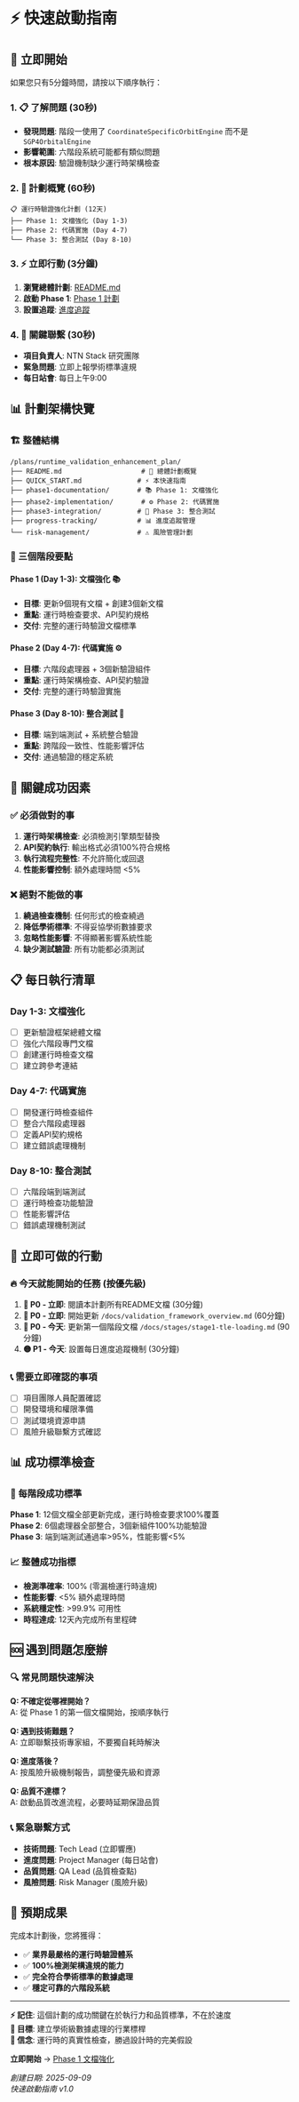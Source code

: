 # ⚡ 快速啟動指南

## 🚀 立即開始

如果您只有5分鐘時間，請按以下順序執行：

### 1. 📋 了解問題 (30秒)
- **發現問題**: 階段一使用了 `CoordinateSpecificOrbitEngine` 而不是 `SGP4OrbitalEngine`
- **影響範圍**: 六階段系統可能都有類似問題
- **根本原因**: 驗證機制缺少運行時架構檢查

### 2. 🎯 計劃概覽 (60秒)
```
📋 運行時驗證強化計劃 (12天)
├── Phase 1: 文檔強化 (Day 1-3)
├── Phase 2: 代碼實施 (Day 4-7)  
└── Phase 3: 整合測試 (Day 8-10)
```

### 3. ⚡ 立即行動 (3分鐘)
1. **瀏覽總體計劃**: [README.md](./README.md)
2. **啟動 Phase 1**: [Phase 1 計劃](./phase1-documentation/README.md)
3. **設置追蹤**: [進度追蹤](./progress-tracking/README.md)

### 4. 🔔 關鍵聯繫 (30秒)
- **項目負責人**: NTN Stack 研究團隊
- **緊急問題**: 立即上報學術標準違規
- **每日站會**: 每日上午9:00

## 📊 計劃架構快覽

### 🏗️ 整體結構
```
/plans/runtime_validation_enhancement_plan/
├── README.md                    # 📖 總體計劃概覽
├── QUICK_START.md              # ⚡ 本快速指南
├── phase1-documentation/       # 📚 Phase 1: 文檔強化
├── phase2-implementation/       # ⚙️ Phase 2: 代碼實施  
├── phase3-integration/         # 🔄 Phase 3: 整合測試
├── progress-tracking/          # 📊 進度追蹤管理
└── risk-management/            # ⚠️ 風險管理計劃
```

### 🎯 三個階段要點

#### Phase 1 (Day 1-3): 文檔強化 📚
- **目標**: 更新9個現有文檔 + 創建3個新文檔
- **重點**: 運行時檢查要求、API契約規格
- **交付**: 完整的運行時驗證文檔標準

#### Phase 2 (Day 4-7): 代碼實施 ⚙️  
- **目標**: 六階段處理器 + 3個新驗證組件
- **重點**: 運行時架構檢查、API契約驗證
- **交付**: 完整的運行時驗證實施

#### Phase 3 (Day 8-10): 整合測試 🔄
- **目標**: 端到端測試 + 系統整合驗證  
- **重點**: 跨階段一致性、性能影響評估
- **交付**: 通過驗證的穩定系統

## 🚨 關鍵成功因素

### ✅ 必須做對的事
1. **運行時架構檢查**: 必須檢測引擎類型替換
2. **API契約執行**: 輸出格式必須100%符合規格
3. **執行流程完整性**: 不允許簡化或回退
4. **性能影響控制**: 額外處理時間 <5%

### ❌ 絕對不能做的事
1. **繞過檢查機制**: 任何形式的檢查繞過
2. **降低學術標準**: 不得妥協學術數據要求
3. **忽略性能影響**: 不得顯著影響系統性能
4. **缺少測試驗證**: 所有功能都必須測試

## 📋 每日執行清單

### Day 1-3: 文檔強化
- [ ] 更新驗證框架總體文檔
- [ ] 強化六階段專門文檔  
- [ ] 創建運行時檢查文檔
- [ ] 建立跨參考連結

### Day 4-7: 代碼實施
- [ ] 開發運行時檢查組件
- [ ] 整合六階段處理器
- [ ] 定義API契約規格
- [ ] 建立錯誤處理機制

### Day 8-10: 整合測試
- [ ] 六階段端到端測試
- [ ] 運行時檢查功能驗證
- [ ] 性能影響評估
- [ ] 錯誤處理機制測試

## 🎯 立即可做的行動

### 🔥 今天就能開始的任務 (按優先級)
1. **🔴 P0 - 立即**: 閱讀本計劃所有README文檔 (30分鐘)
2. **🔴 P0 - 立即**: 開始更新 `/docs/validation_framework_overview.md` (60分鐘)  
3. **🔴 P0 - 今天**: 更新第一個階段文檔 `/docs/stages/stage1-tle-loading.md` (90分鐘)
4. **🟡 P1 - 今天**: 設置每日進度追蹤機制 (30分鐘)

### 📞 需要立即確認的事項
- [ ] 項目團隊人員配置確認
- [ ] 開發環境和權限準備
- [ ] 測試環境資源申請
- [ ] 風險升級聯繫方式確認

## 📊 成功標準檢查

### 🎯 每階段成功標準
**Phase 1**: 12個文檔全部更新完成，運行時檢查要求100%覆蓋  
**Phase 2**: 6個處理器全部整合，3個新組件100%功能驗證  
**Phase 3**: 端到端測試通過率>95%，性能影響<5%

### 📈 整體成功指標
- **檢測準確率**: 100% (零漏檢運行時違規)
- **性能影響**: <5% 額外處理時間
- **系統穩定性**: >99.9% 可用性
- **時程達成**: 12天內完成所有里程碑

## 🆘 遇到問題怎麼辦

### 🔍 常見問題快速解決
**Q: 不確定從哪裡開始？**  
A: 從 Phase 1 的第一個文檔開始，按順序執行

**Q: 遇到技術難題？**  
A: 立即聯繫技術專家組，不要獨自耗時解決

**Q: 進度落後？**  
A: 按風險升級機制報告，調整優先級和資源

**Q: 品質不達標？**  
A: 啟動品質改進流程，必要時延期保證品質

### 📞 緊急聯繫方式
- **技術問題**: Tech Lead (立即響應)
- **進度問題**: Project Manager (每日站會)  
- **品質問題**: QA Lead (品質檢查點)
- **風險問題**: Risk Manager (風險升級)

## 🎉 預期成果

完成本計劃後，您將獲得：
- ✅ **業界最嚴格的運行時驗證體系**
- ✅ **100%檢測架構違規的能力**  
- ✅ **完全符合學術標準的數據處理**
- ✅ **穩定可靠的六階段系統**

---

**⚡ 記住**: 這個計劃的成功關鍵在於執行力和品質標準，不在於速度  
**🎯 目標**: 建立學術級數據處理的行業標桿  
**💪 信念**: 運行時的真實性檢查，勝過設計時的完美假設

**立即開始** → [Phase 1 文檔強化](./phase1-documentation/README.md)

*創建日期: 2025-09-09*  
*快速啟動指南 v1.0*
